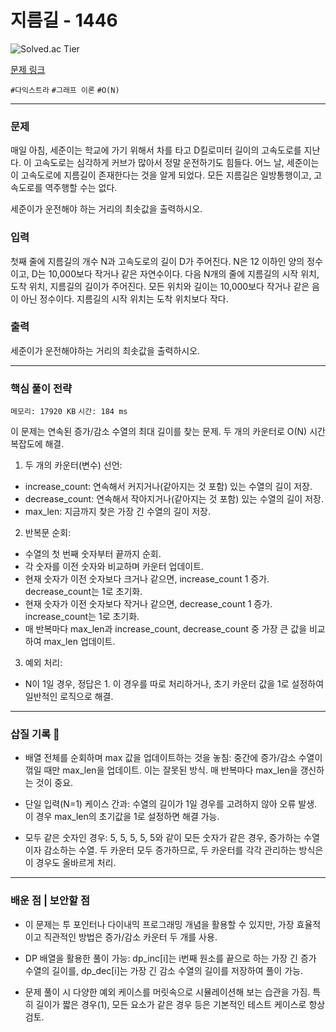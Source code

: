 # 지름길 - 1446

![Solved.ac
Tier](https://img.shields.io/badge/solved.ac-Silver%20I-435F7A?style=for-the-badge&logo=solved.ac)

[문제 링크](https://www.acmicpc.net/problem/1446)


`#다익스트라` `#그래프 이론` `#O(N)`

---

### 문제
매일 아침, 세준이는 학교에 가기 위해서 차를 타고 D킬로미터 길이의 고속도로를 지난다. 이 고속도로는 심각하게 커브가 많아서 정말 운전하기도 힘들다. 어느 날, 세준이는 이 고속도로에 지름길이 존재한다는 것을 알게 되었다. 모든 지름길은 일방통행이고, 고속도로를 역주행할 수는 없다.

세준이가 운전해야 하는 거리의 최솟값을 출력하시오.

### 입력
첫째 줄에 지름길의 개수 N과 고속도로의 길이 D가 주어진다. N은 12 이하인 양의 정수이고, D는 10,000보다 작거나 같은 자연수이다. 다음 N개의 줄에 지름길의 시작 위치, 도착 위치, 지름길의 길이가 주어진다. 모든 위치와 길이는 10,000보다 작거나 같은 음이 아닌 정수이다. 지름길의 시작 위치는 도착 위치보다 작다.

### 출력
세준이가 운전해야하는 거리의 최솟값을 출력하시오.

<hr>

### 핵심 풀이 전략

`메모리: 17920 KB`
`시간: 184 ms`

이 문제는 연속된 증가/감소 수열의 최대 길이를 찾는 문제. 두 개의 카운터로 O(N) 시간 복잡도에 해결.

1. 두 개의 카운터(변수) 선언:
- increase_count: 연속해서 커지거나(같아지는 것 포함) 있는 수열의 길이 저장.
- decrease_count: 연속해서 작아지거나(같아지는 것 포함) 있는 수열의 길이 저장.
- max_len: 지금까지 찾은 가장 긴 수열의 길이 저장.

2. 반복문 순회:
- 수열의 첫 번째 숫자부터 끝까지 순회.
- 각 숫자를 이전 숫자와 비교하며 카운터 업데이트.
- 현재 숫자가 이전 숫자보다 크거나 같으면, increase_count 1 증가. decrease_count는 1로 초기화.
- 현재 숫자가 이전 숫자보다 작거나 같으면, decrease_count 1 증가. increase_count는 1로 초기화.
- 매 반복마다 max_len과 increase_count, decrease_count 중 가장 큰 값을 비교하여 max_len 업데이트.

3. 예외 처리:
- N이 1일 경우, 정답은 1. 이 경우를 따로 처리하거나, 초기 카운터 값을 1로 설정하여 일반적인 로직으로 해결.

---

### 삽질 기록 🧠

- 배열 전체를 순회하며 max 값을 업데이트하는 것을 놓침: 중간에 증가/감소 수열이 꺾일 때만 max_len을 업데이트. 이는 잘못된 방식. 매 반복마다 max_len을 갱신하는 것이 중요.

- 단일 입력(N=1) 케이스 간과: 수열의 길이가 1일 경우를 고려하지 않아 오류 발생. 이 경우 max_len의 초기값을 1로 설정하면 해결 가능.

- 모두 같은 숫자인 경우: 5, 5, 5, 5, 5와 같이 모든 숫자가 같은 경우, 증가하는 수열이자 감소하는 수열. 두 카운터 모두 증가하므로, 두 카운터를 각각 관리하는 방식은 이 경우도 올바르게 처리.

---

### 배운 점 | 보안할 점
- 이 문제는 투 포인터나 다이내믹 프로그래밍 개념을 활용할 수 있지만, 가장 효율적이고 직관적인 방법은 증가/감소 카운터 두 개를 사용.

- DP 배열을 활용한 풀이 가능: dp_inc[i]는 i번째 원소를 끝으로 하는 가장 긴 증가 수열의 길이를, dp_dec[i]는 가장 긴 감소 수열의 길이를 저장하여 풀이 가능.

- 문제 풀이 시 다양한 예외 케이스를 머릿속으로 시뮬레이션해 보는 습관을 가짐. 특히 길이가 짧은 경우(1), 모든 요소가 같은 경우 등은 기본적인 테스트 케이스로 항상 검토.
